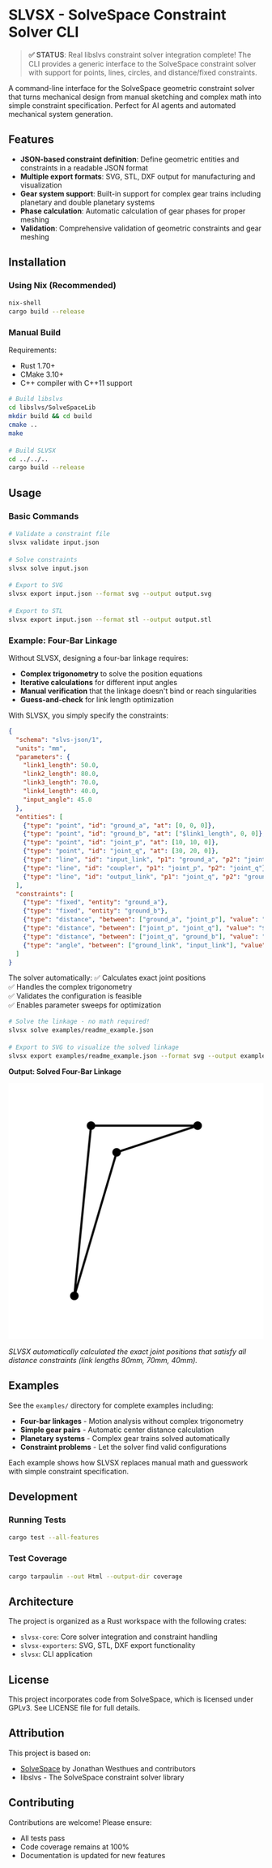 # SLVSX - SolveSpace Constraint Solver CLI

> **✅ STATUS**: Real libslvs constraint solver integration complete! The CLI provides a generic interface to the SolveSpace constraint solver with support for points, lines, circles, and distance/fixed constraints.

A command-line interface for the SolveSpace geometric constraint solver that turns mechanical design from manual sketching and complex math into simple constraint specification. Perfect for AI agents and automated mechanical system generation.

## Features

- **JSON-based constraint definition**: Define geometric entities and constraints in a readable JSON format
- **Multiple export formats**: SVG, STL, DXF output for manufacturing and visualization
- **Gear system support**: Built-in support for complex gear trains including planetary and double planetary systems
- **Phase calculation**: Automatic calculation of gear phases for proper meshing
- **Validation**: Comprehensive validation of geometric constraints and gear meshing

## Installation

### Using Nix (Recommended)

```bash
nix-shell
cargo build --release
```

### Manual Build

Requirements:
- Rust 1.70+
- CMake 3.10+
- C++ compiler with C++11 support

```bash
# Build libslvs
cd libslvs/SolveSpaceLib
mkdir build && cd build
cmake ..
make

# Build SLVSX
cd ../../..
cargo build --release
```

## Usage

### Basic Commands

```bash
# Validate a constraint file
slvsx validate input.json

# Solve constraints
slvsx solve input.json

# Export to SVG
slvsx export input.json --format svg --output output.svg

# Export to STL
slvsx export input.json --format stl --output output.stl
```

### Example: Four-Bar Linkage

Without SLVSX, designing a four-bar linkage requires:
- **Complex trigonometry** to solve the position equations
- **Iterative calculations** for different input angles
- **Manual verification** that the linkage doesn't bind or reach singularities
- **Guess-and-check** for link length optimization

With SLVSX, you simply specify the constraints:

```json
{
  "schema": "slvs-json/1", 
  "units": "mm",
  "parameters": {
    "link1_length": 50.0,
    "link2_length": 80.0, 
    "link3_length": 70.0,
    "link4_length": 40.0,
    "input_angle": 45.0
  },
  "entities": [
    {"type": "point", "id": "ground_a", "at": [0, 0, 0]},
    {"type": "point", "id": "ground_b", "at": ["$link1_length", 0, 0]},
    {"type": "point", "id": "joint_p", "at": [10, 10, 0]},
    {"type": "point", "id": "joint_q", "at": [30, 20, 0]},
    {"type": "line", "id": "input_link", "p1": "ground_a", "p2": "joint_p"},
    {"type": "line", "id": "coupler", "p1": "joint_p", "p2": "joint_q"},
    {"type": "line", "id": "output_link", "p1": "joint_q", "p2": "ground_b"}
  ],
  "constraints": [
    {"type": "fixed", "entity": "ground_a"},
    {"type": "fixed", "entity": "ground_b"}, 
    {"type": "distance", "between": ["ground_a", "joint_p"], "value": "$link2_length"},
    {"type": "distance", "between": ["joint_p", "joint_q"], "value": "$link3_length"},
    {"type": "distance", "between": ["joint_q", "ground_b"], "value": "$link4_length"},
    {"type": "angle", "between": ["ground_link", "input_link"], "value": "$input_angle"}
  ]
}
```

The solver automatically:
✅ Calculates exact joint positions  
✅ Handles the complex trigonometry  
✅ Validates the configuration is feasible  
✅ Enables parameter sweeps for optimization  

```bash
# Solve the linkage - no math required!
slvsx solve examples/readme_example.json

# Export to SVG to visualize the solved linkage  
slvsx export examples/readme_example.json --format svg --output examples/outputs/linkage.svg
```

**Output: Solved Four-Bar Linkage**

![Four-Bar Linkage](examples/outputs/four_bar_linkage.svg)

*SLVSX automatically calculated the exact joint positions that satisfy all distance constraints (link lengths 80mm, 70mm, 40mm).*

## Examples

See the `examples/` directory for complete examples including:
- **Four-bar linkages** - Motion analysis without complex trigonometry
- **Simple gear pairs** - Automatic center distance calculation
- **Planetary systems** - Complex gear trains solved automatically  
- **Constraint problems** - Let the solver find valid configurations

Each example shows how SLVSX replaces manual math and guesswork with simple constraint specification.

## Development

### Running Tests

```bash
cargo test --all-features
```

### Test Coverage

```bash
cargo tarpaulin --out Html --output-dir coverage
```

## Architecture

The project is organized as a Rust workspace with the following crates:

- `slvsx-core`: Core solver integration and constraint handling
- `slvsx-exporters`: SVG, STL, DXF export functionality
- `slvsx`: CLI application

## License

This project incorporates code from SolveSpace, which is licensed under GPLv3.
See LICENSE file for full details.

## Attribution

This project is based on:
- [SolveSpace](https://solvespace.com) by Jonathan Westhues and contributors
- libslvs - The SolveSpace constraint solver library

## Contributing

Contributions are welcome! Please ensure:
- All tests pass
- Code coverage remains at 100%
- Documentation is updated for new features